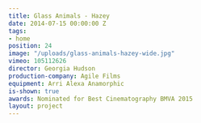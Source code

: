 ```yaml
---
title: Glass Animals - Hazey
date: 2014-07-15 00:00:00 Z
tags:
- home
position: 24
image: "/uploads/glass-animals-hazey-wide.jpg"
vimeo: 105112626
director: Georgia Hudson
production-company: Agile Films
equipment: Arri Alexa Anamorphic
is-shown: true
awards: Nominated for Best Cinematography BMVA 2015
layout: project
---
```


